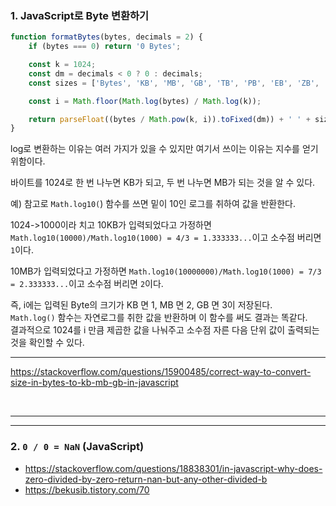 ### 1. JavaScript로 Byte 변환하기

```typescript
function formatBytes(bytes, decimals = 2) {
    if (bytes === 0) return '0 Bytes';

    const k = 1024;
    const dm = decimals < 0 ? 0 : decimals;
    const sizes = ['Bytes', 'KB', 'MB', 'GB', 'TB', 'PB', 'EB', 'ZB', 'YB'];

    const i = Math.floor(Math.log(bytes) / Math.log(k));

    return parseFloat((bytes / Math.pow(k, i)).toFixed(dm)) + ' ' + sizes[i];
}
```

log로 변환하는 이유는 여러 가지가 있을 수 있지만 여기서 쓰이는 이유는
지수를 얻기 위함이다.

바이트를 1024로 한 번 나누면 KB가 되고,
두 번 나누면 MB가 되는 것을 알 수 있다.

예)
참고로 `Math.log10(`) 함수를 쓰면 밑이 10인 로그를 취하여 값을 반환한다.

1024->1000이라 치고
10KB가 입력되었다고 가정하면
`Math.log10(10000)/Math.log10(1000) = 4/3 = 1.333333...`이고 소수점 버리면 `1`이다.

10MB가 입력되었다고 가정하면
`Math.log10(10000000)/Math.log10(1000) = 7/3 = 2.333333...`이고 소수점 버리면 `2`이다.

즉,
i에는 입력된 Byte의 크기가 KB 면 1, MB 면 2, GB 면 3이 저장된다.   
`Math.log()` 함수는 자연로그를 취한 값을 반환하며 이 함수를 써도 결과는 똑같다.   
결과적으로 1024를 i 만큼 제곱한 값을 나눠주고 소수점 자른 다음 단위 값이 출력되는 것을 확인할 수 있다.



***

https://stackoverflow.com/questions/15900485/correct-way-to-convert-size-in-bytes-to-kb-mb-gb-in-javascript

<br/>


***
***

### 2. `0 / 0 = NaN` (JavaScript)

- https://stackoverflow.com/questions/18838301/in-javascript-why-does-zero-divided-by-zero-return-nan-but-any-other-divided-b
- https://bekusib.tistory.com/70


